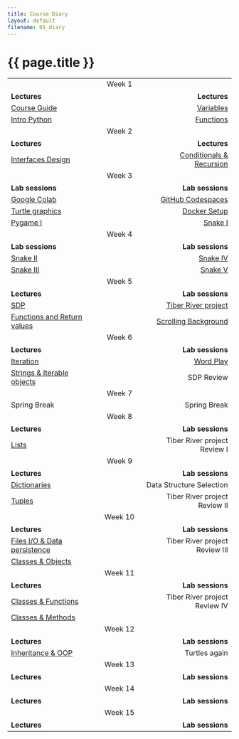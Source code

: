 ```yaml
---
title: Course Diary
layout: default
filename: 01_diary
--- 
```


<h1>{{ page.title }}</h1>

<style>
table {
  /* margin-left:auto;
  margin-right:auto; */
  margin: 0 auto;
  text-align: center;
}
td, th {
  border: none!important;
}
</style>

<table>
  <colgroup>
    <col width="40%"/>
    <col width="20%"/>
    <col width="40%"/>
  </colgroup>
  <tr>
    <td></td>
    <td align="center"> Week 1</td>
    <td></td>
  </tr>
  <tr>
    <th align="left">Lectures</th>
    <th></th>
    <th align="right">Lectures</th>
  </tr>
  <tr>
    <td align="left"><a href="lectures/slides/00a_course_guide.slides.html">Course Guide</a></td>
    <td></td>
    <td align="right"><a href="lectures/slides/02a_variables.slides.html">Variables</a></td>
  </tr>
  <tr>
    <td align="left"><a href="lectures/slides/01a_intro_python.slides.html">Intro Python</a></td>
    <td></td>
    <td align="right"><a href="lectures/slides/03a_functions1.slides.html">Functions</a></td>
  </tr>
  <tr>
    <td></td>
    <td align="center"> Week 2</td>
    <td></td>
  </tr>
  <tr>
    <th align="left">Lectures</th>
    <th></th>
    <th align="right">Lectures</th>
  </tr>
  <tr>
    <td align="left"><a href="lectures/slides/04a_interfaces_design.slides.html">Interfaces Design</a></td>
    <td></td>
    <td align="right"><a href="lectures/slides/05a_conditionals_recursion.slides.html">Conditionals & Recursion</a></td>
  </tr>
  <tr>
    <td></td>
    <td align="center"> Week 3</td>
    <td></td>
  </tr>
  <tr>
    <th align="left">Lab sessions</th>
    <th></th>
    <th align="right">Lab sessions</th>
  </tr>
  <tr>
    <td align="left"><a href="https://github.com/tur-learning/CIS1051-python/blob/tur23-fall/lectures/notebooks/04b_interfaces_design.ipynb">Google Colab</a></td>
    <td></td>
    <td align="right"><a href="lectures/slides/quickstart.html">GitHub Codespaces</a></td>
  </tr>
  <tr>
    <td align="left"><a href="https://github.com/tur-learning/CIS1051-python/blob/tur23-fall/lectures/notebooks/04b_interfaces_design.ipynb">Turtle graphics</a></td>
    <td></td>
    <td align="right"><a href="03_setup.html#docker-setup">Docker Setup</a></td>
  </tr>
  <tr>
    <td align="left"><a href="lectures/slides/05b_pygame_overview.slides.html">Pygame I</a></td>
    <td></td>
    <td align="right"><a href="https://github.com/tur-learning/CIS1051-python/tree/lab-sessions/lab-sessions/snake/challenge/lab_2">Snake I</a></td>
  </tr>
  <tr>
    <td></td>
    <td align="center"> Week 4</td>
    <td></td>
  </tr>
  <tr>
    <th align="left">Lab sessions</th>
    <th></th>
    <th align="right">Lab sessions</th>
  </tr>
  <tr>
    <td align="left"><a href="https://github.com/tur-learning/CIS1051-python/tree/lab-sessions/lab-sessions/snake/challenge/lab_3">Snake II</a></td>
    <td></td>
    <td align="right"><a href="https://github.com/tur-learning/CIS1051-python/tree/lab-sessions/lab-sessions/snake/challenge/lab_5">Snake IV</a></td>
  </tr>
  <tr>
    <td align="left"><a href="https://github.com/tur-learning/CIS1051-python/tree/lab-sessions/lab-sessions/snake/challenge/lab_4">Snake III</a></td>
    <td></td>
    <td align="right"><a href="https://github.com/tur-learning/CIS1051-python/tree/lab-sessions/lab-sessions/snake/challenge/lab_6">Snake V</a></td>
  </tr>
  <tr>
    <td></td>
    <td align="center"> Week 5</td>
    <td></td>
  </tr>
  <tr>
    <th align="left">Lectures</th>
    <th></th>
    <th align="right">Lab sessions</th>
  </tr>
  <tr>
    <td align="left"><a href="lectures/slides/05b_pygame_overview.slides.html">SDP</a></td>
    <td></td>
    <td align="right"><a href="https://github.com/tur-learning/tiber-river">Tiber River project</a></td>
  </tr>
  <tr>
    <td align="left"><a href="lectures/slides/06a_functions2.slides.html">Functions and Return values</a></td>
    <td></td>
    <td align="right"><a href="https://github.com/tur-learning/CIS1051-python/tree/lab-sessions/lab-sessions/scrolling_background">Scrolling Background</a></td>
  </tr>






  <tr>
    <td></td>
    <td align="center"> Week 6</td>
    <td></td>
  </tr>
  <tr>
    <th align="left">Lectures</th>
    <th></th>
    <th align="right">Lab sessions</th>
  </tr>
  <tr>
    <td align="left"><a href="lectures/slides/07a_iteration.slides.html">Iteration</a></td>
    <td></td>
    <td align="right"><a href="lectures/slides/09a_word_play.slides.html">Word Play</a></td>
  </tr>
  <tr>
    <td align="left"><a href="lectures/slides/08a_strings.slides.html">Strings & Iterable objects</a></td>
    <td></td>
    <td align="right">SDP Review</td>
  </tr>
  <tr>
    <td></td>
    <td align="center"> Week 7</td>
    <td></td>
  </tr>
  <tr>
    <td align="left">Spring Break</td>
    <td></td>
    <td align="right">Spring Break</td>
  </tr>
  <tr>
    <td></td>
    <td align="center"> Week 8</td>
    <td></td>
  </tr>
  <tr>
    <th align="left">Lectures</th>
    <th></th>
    <th align="right">Lab sessions</th>
  </tr>
  <tr>
    <td align="left"><a href="lectures/slides/10a_lists.slides.html">Lists</a></td>
    <td></td>
    <td align="right">Tiber River project Review I</td>
  </tr>
  <tr>
    <td></td>
    <td align="center"> Week 9</td>
    <td></td>
  </tr>
  <tr>
    <th align="left">Lectures</th>
    <th></th>
    <th align="right">Lab sessions</th>
  </tr>
  <tr>
    <td align="left"><a href="lectures/slides/11a_dictionaries.slides.html">Dictionaries</a></td>
    <td></td>
    <td align="right">Data Structure Selection</td>
  </tr>
  <tr>
    <td align="left"><a href="lectures/slides/12a_tuples.slides.html">Tuples</a></td>
    <td></td>
    <td align="right">Tiber River project Review II</td>
  </tr>
  <tr>
    <td></td>
    <td align="center"> Week 10</td>
    <td></td>
  </tr>
  <tr>
    <th align="left">Lectures</th>
    <th></th>
    <th align="right">Lab sessions</th>
  </tr>
  <tr>
    <td align="left"><a href="lectures/slides/14a_files.slides.html">Files I/O &  Data persistence</a></td>
    <td></td>
    <td align="right">Tiber River project Review III</td>
  </tr>
  <tr>
    <td align="left"><a href="lectures/slides/15a_classes_objects.slides.html">Classes & Objects</a></td>
    <td></td>
    <td align="right"></td>
  </tr>
  <tr>
    <td></td>
    <td align="center"> Week 11</td>
    <td></td>
  </tr>
  <tr>
    <th align="left">Lectures</th>
    <th></th>
    <th align="right">Lab sessions</th>
  </tr>
  <tr>
    <td align="left"><a href="lectures/slides/16a_functions3.slides.html">Classes & Functions</a></td>
    <td></td>
    <td align="right">Tiber River project Review IV</td>
  </tr>
  <tr>
    <td align="left"><a href="lectures/slides/17a_classes_methods.slides.html">Classes & Methods</a></td>
    <td></td>
    <td align="right"></td>
  </tr>
  <tr>
    <td></td>
    <td align="center"> Week 12</td>
    <td></td>
  </tr>
  <tr>
    <th align="left">Lectures</th>
    <th></th>
    <th align="right">Lab sessions</th>
  </tr>
  <tr>
    <td align="left"><a href="lectures/slides/18a_inheritance.slides.html">Inheritance & OOP</a></td>
    <td></td>
    <td align="right">Turtles again</td>
  </tr>
  <tr>
    <td></td>
    <td align="center"> Week 13</td>
    <td></td>
  </tr>
  <tr>
    <th align="left">Lectures</th>
    <th></th>
    <th align="right">Lab sessions</th>
  </tr>
  <tr>
    <td></td>
    <td align="center"> Week 14</td>
    <td></td>
  </tr>
  <tr>
    <th align="left">Lectures</th>
    <th></th>
    <th align="right">Lab sessions</th>
  </tr>
  <tr>
    <td></td>
    <td align="center"> Week 15</td>
    <td></td>
  </tr>
  <tr>
    <th align="left">Lectures</th>
    <th></th>
    <th align="right">Lab sessions</th>
  </tr>

</table>